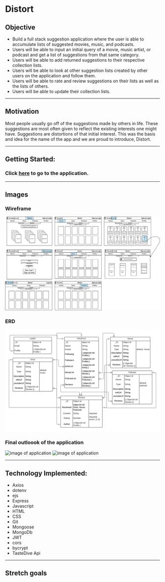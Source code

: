 # Distort

## Objective 
+ Build a full stack suggestion application where the user is able to accumulate lists of suggested movies, music, and podcasts.
+ Users will be able to input an initial query of a movie, music artist, or podcast and get a list of suggestions from that same category.
+ Users will be able to add returned suggestions to their respective collection lists.
+ Users will be able to look at other suggestion lists created by other users on the application and follow them. 
+ Users will be able to rate and review suggestions on their lists as well as the lists of others.
+ Users will be able to update their collection lists.

---

## Motivation
Most people usually go off of the suggestions made by others in life. These suggestions are most often given to reflect the existing interests one might have. Suggestions are distortions of that initial interest. This was the basis and idea for the name of the app and we are proud to introduce, Distort. 

---

## Getting Started: 
### Click [here]() to go to the application.
---

## Images

### Wireframe
![image of wireframe](public/distort-wireframe.png)

### ERD
![image of erd](public/Distort-ERD.png)

### Final outloook of the application
![image of application]()
![image of application]()

---

## Technology Implemented:
+ Axios
+ dotenv
+ ejs
+ Express
+ Javascript
+ HTML
+ CSS
+ Git
+ Mongoose
+ MongoDb
+ JWT
+ cors
+ bycrypt
+ TasteDive Api

---

## Stretch goals
